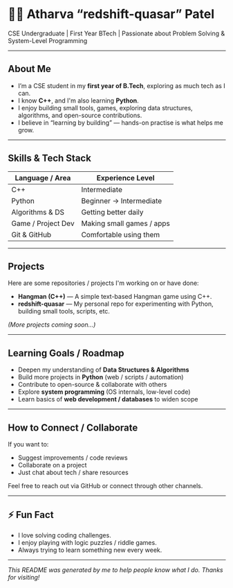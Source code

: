 # 🧑‍💻 Atharva “redshift-quasar” Patel

CSE Undergraduate | First Year BTech | Passionate about Problem Solving & System-Level Programming

---

## About Me

- I’m a CSE student in my **first year of B.Tech**, exploring as much tech as I can.  
- I know **C++**, and I'm also learning **Python**.  
- I enjoy building small tools, games, exploring data structures, algorithms, and open-source contributions.  
- I believe in “learning by building” — hands-on practise is what helps me grow.

---

## Skills & Tech Stack

| Language / Area        | Experience Level       |
|------------------------|-------------------------|
| C++                    | Intermediate           |
| Python                 | Beginner → Intermediate |
| Algorithms & DS        | Getting better daily    |
| Game / Project Dev     | Making small games / apps |
| Git & GitHub           | Comfortable using them   |

---

## Projects

Here are some repositories / projects I'm working on or have done:

- **Hangman (C++)** — A simple text-based Hangman game using C++.  
- **redshift-quasar** — My personal repo for experimenting with Python, building small tools, scripts, etc.

*(More projects coming soon…)*

---

## Learning Goals / Roadmap

- Deepen my understanding of **Data Structures & Algorithms**  
- Build more projects in **Python** (web / scripts / automation)  
- Contribute to open-source & collaborate with others  
- Explore **system programming** (OS internals, low-level code)  
- Learn basics of **web development / databases** to widen scope

---

## How to Connect / Collaborate

If you want to:

- Suggest improvements / code reviews  
- Collaborate on a project  
- Just chat about tech / share resources  

Feel free to reach out via GitHub or connect through other channels.

---

## ⚡ Fun Fact

- I love solving coding challenges.  
- I enjoy playing with logic puzzles / riddle games.  
- Always trying to learn something new every week.

---

*This README was generated by me to help people know what I do. Thanks for visiting!*  

